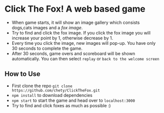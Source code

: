 # Click The Fox! A web based game

- When game starts, it will show an image gallery which consists dogs,cats images and a _fox image_. 
- Try to find and click the fox image. If you click the fox image you will increase your point by 1, otherwise
decrease by 1.
- Every time you click the image, new images will pop-up. You have only 30 seconds to complete the game.
- After 30 seconds, game overs and  scoreboard will be shown automatically. You can then select `replay` or `back to the welcome screen` 

## How to Use
- First clone the repo `git clone https://github.com/chety/ClickTheFox.git`
- `npm install` to download dependencies
- `npm start` to start the game and head over to `localhost:3000`
- Try to find and click foxes as much as possible :) 


